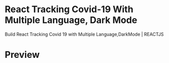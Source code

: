 # React Tracking Covid-19 With Multiple Language, Dark Mode

Build React Tracking Covid 19 with Multiple Language,DarkMode | REACTJS


# Preview
